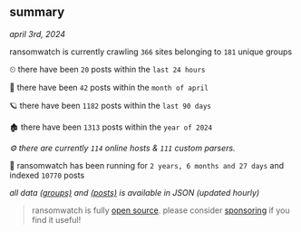 
## summary
_april 3rd, 2024_

ransomwatch is currently crawling `366` sites belonging to `181` unique groups

⏲ there have been `20` posts within the `last 24 hours`

🦈 there have been `42` posts within the `month of april`

🪐 there have been `1182` posts within the `last 90 days`

🏚 there have been `1313` posts within the `year of 2024`

_⚙️ there are currently `114` online hosts & `111` custom parsers._

🦕 ransomwatch has been running for `2 years, 6 months and 27 days` and indexed `10770` posts

_all data  [(groups)](http://ransomwhat.telemetry.ltd/groups) and [(posts)](http://ransomwhat.telemetry.ltd/posts) is available in JSON (updated hourly)_

> ransomwatch is fully [open source](https://github.com/joshhighet/ransomwatch#ransomwatch--). please consider [sponsoring](https://github.com/sponsors/joshhighet) if you find it useful!
